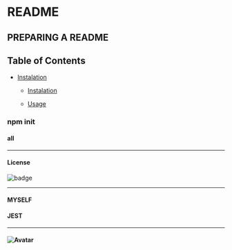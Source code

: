 # README

  ## PREPARING A README




  ## Table of Contents

  * [Instalation](#Instalation)
    
    * [Instalation](#Instalation)
    
    * [Usage](#Usage)
    
    
       

  ### npm init




  #### all


  --- 



  #### License
  ![badge](https://img.shields.io/badge/license-MIT-yellowgreen)

   ---

  #### MYSELF



  #### JEST
  

  ---
  


  #### ![Avatar](https://avatars3.githubusercontent.com/u/11791361?v=4)